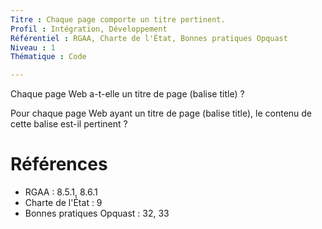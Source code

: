 ```yaml
---
Titre : Chaque page comporte un titre pertinent.
Profil : Intégration, Développement
Référentiel : RGAA, Charte de l'État, Bonnes pratiques Opquast
Niveau : 1
Thématique : Code

---
```

Chaque page Web a-t-elle un titre de page (balise title) ?

Pour chaque page Web ayant un titre de page (balise title), le contenu de cette balise est-il pertinent ?

# Références

*   RGAA : 8.5.1, 8.6.1
*   Charte de l'État : 9
*   Bonnes pratiques Opquast : 32, 33